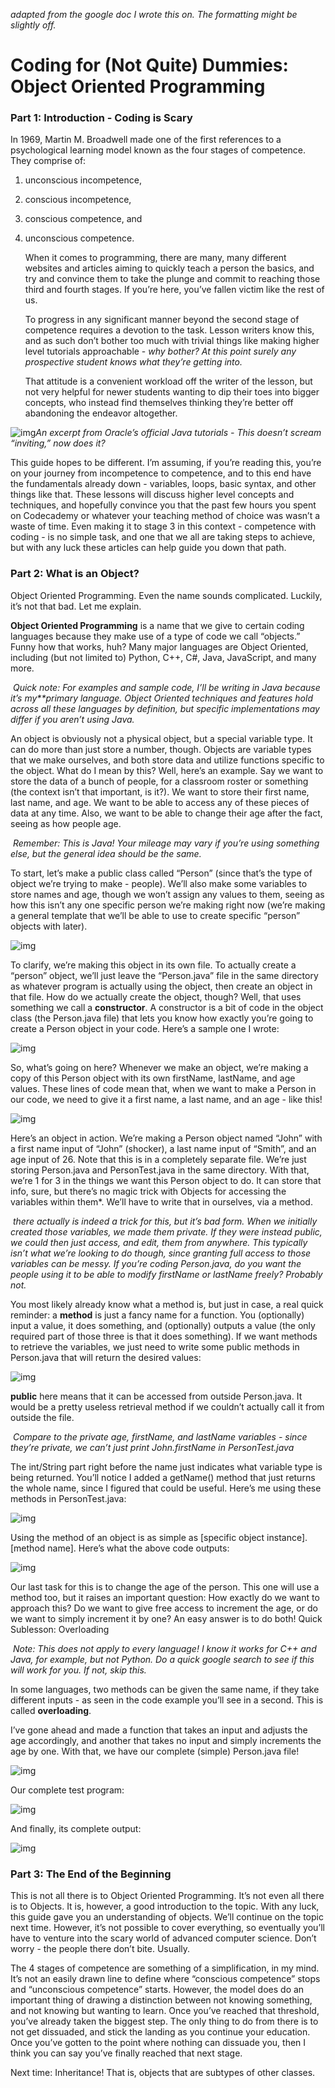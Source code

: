 *adapted from the google doc I wrote this on. The formatting might be slightly off.*

# Coding for (Not Quite) Dummies: Object Oriented Programming

### Part 1: Introduction - Coding is Scary

In 1969, Martin M. Broadwell made one of the first references to a psychological learning model known as the four stages of competence. They comprise of: 

1. unconscious incompetence, 

2. conscious incompetence, 

3. conscious competence, and 

4. unconscious competence. 

   

   When it comes to programming, there are many, many different websites and articles aiming to quickly teach a person the basics, and try and convince them to take the plunge and commit to reaching those third and fourth stages.
   If you’re here, you’ve fallen victim like the rest of us.

   To progress in any significant manner beyond the second stage of competence requires a devotion to the task. Lesson writers know this, and as such don’t bother too much with trivial things like making higher level tutorials approachable - *why bother? At this point surely any prospective student knows what they’re getting into.* 

   That attitude is a convenient workload off the writer of the lesson, but not very helpful for newer students wanting to dip their toes into bigger concepts, who instead find themselves thinking they’re better off abandoning the endeavor altogether.

![img](https://lh5.googleusercontent.com/a9Lc0cdKhPta9O-ffFh6a4Bmi4Daam8k4c91pkZ4xQofIjOrCpY0FOGSS59UXTZZ-BNm32dgP8eNMldHRWVh0itfYC3aPLWTQG_y4KRQZPm3EZCty_KVFuBM4DdQqwMysv2VhjyJ)*An excerpt from Oracle’s official Java tutorials - This doesn’t scream “inviting,” now does it?*





This guide hopes to be different. I’m assuming, if you’re reading this, you’re on your journey from incompetence to competence, and to this end have the fundamentals already down - variables, loops, basic syntax, and other things like that. These lessons will discuss higher level concepts and techniques, and hopefully convince you that the past few hours you spent on Codecademy or whatever your teaching method of choice was wasn’t a waste of time. Even making it to stage 3 in this context - competence with coding - is no simple task, and one that we all are taking steps to achieve, but with any luck these articles can help guide you down that path.

### Part 2: What is an Object?

Object Oriented Programming. Even the name sounds complicated. Luckily, it’s not that bad. Let me explain.

**Object Oriented Programming** is a name that we give to certain coding languages because they make use of a type of code we call “objects.” Funny how that works, huh? Many major languages are Object Oriented, including (but not limited to) Python, C++, C#, Java, JavaScript, and many more.

​				*Quick note: For examples and sample code, I’ll be writing in Java because it’s my**primary language. Object Oriented techniques and features hold 				across all these languages by definition, but specific implementations may differ if you aren’t using Java.* 

An object is obviously not a physical object, but a special variable type. It can do more than just store a number, though. Objects are variable types that we make ourselves, and both store data and utilize functions specific to the object. What do I mean by this? Well, here’s an example. Say we want to store the data of a bunch of people, for a classroom roster or something (the context isn’t that important, is it?). We want to store their first name, last name, and age. We want to be able to access any of these pieces of data at any time. Also, we want to be able to change their age after the fact, seeing as how people age.

​			*Remember: This is Java! Your mileage may vary if you’re using something else, but the general idea should be the same.*

To start, let’s make a public class called “Person” (since that’s the type of object we’re trying to make - people). We’ll also make some variables to store names and age, though we won’t assign any values to them, seeing as how this isn’t any one specific person we’re making right now (we’re making a general template that we’ll be able to use to create specific “person” objects with later).

![img](https://lh6.googleusercontent.com/zehLJy0dg7jY0SIAesHgX1_GRqjn_et0uq-QoJPPNZWSta4vbNkB1AlJnqcahxzgZHD-pG96n0ZiGzIKNM0W2T6cbDEwZ256ye3eybvMx-EX5dhS1-eXaI5Yuc48F4uLhsRLb-zf)

To clarify, we’re making this object in its own file. To actually create a “person” object, we’ll just leave the “Person.java” file in the same directory as whatever program is actually using the object, then create an object in that file. How do we actually create the object, though? Well, that uses something we call a **constructor**. A constructor is a bit of code in the object class (the Person.java file) that lets you know how exactly you’re going to create a Person object in your code. Here’s a sample one I wrote:

![img](https://lh6.googleusercontent.com/-2fB1lh2VpfFGMAo1ZkOUvsuq_2WVJI5olcYobpgnLRUZOcYg1KmihudAuU7cnUsgmudentdtre8LAL4KL5tdC2kJW5a-sq_Bd15Kio6J8dDgcpvfzTBwYe0bl-ZqUMab1Wuw3xT)

So, what’s going on here?
Whenever we make an object, we’re making a copy of this Person object with its own firstName, lastName, and age values. These lines of code mean that, when we want to make a Person in our code, we need to give it a first name, a last name, and an age - like this!



![img](https://lh3.googleusercontent.com/PI2YJqN66b9MmyfB4FK_BWVjicH50ctnGYhrqyaU5ripJs896i9XJDYz1ScvW-s7gH52A_PFcI66GBaxY-zlWCNim7mgyIbMmWuQFRs2QWtNTs__3YlMOcI8Akrt8yvpHN4IL0tn)



Here’s an object in action. We’re making a Person object named “John” with a first name input of “John” (shocker), a last name input of “Smith”, and an age input of 26. Note that this is in a completely separate file. We’re just storing Person.java and PersonTest.java in the same directory. 
With that, we’re 1 for 3 in the things we want this Person object to do. It can store that info, sure, but there’s no magic trick with Objects for accessing the variables within them*. We’ll have to write that in ourselves, via a method. 

​			*there actually is indeed a trick for this, but it’s bad form. When we initially created those variables, we made them private. If they were instead public, we 			could then just access, and edit, them from anywhere. This typically isn’t what we’re looking to do though, since granting full access to those variables can 			be messy. If you’re coding Person.java, do you want the people using it to be able to modify firstName or lastName freely? Probably not.*

You most likely already know what a method is, but just in case, a real quick reminder: a **method** is just a fancy name for a function. You (optionally) input a value, it does something, and (optionally) outputs a value (the only required part of those three is that it does something). If we want methods to retrieve the variables, we just need to write some public methods in Person.java that will return the desired values:

![img](https://lh6.googleusercontent.com/Lmtty-FotG5btSIPU7eBzFYbY76k3W1Hwd9CLvkR1h-scr5dHKTgId5WVDqjp4QlDSbViF67QRFp0iGGStmKbmA6kqB7OCUr2945a0rwdM-oUQMcO15dykRMGshkN5DSvUcuM72q)

**public** here means that it can be accessed from outside Person.java. It would be a pretty useless retrieval method if we couldn’t actually call it from outside the file.	

​			*Compare to the private age, firstName, and lastName variables - since they’re private,* *we can’t just print John.firstName in PersonTest.java*

The int/String part right before the name just indicates what variable type is being returned. 
You’ll notice I added a getName() method that just returns the whole name, since I figured that could be useful. Here’s me using these methods in PersonTest.java:

![img](https://lh3.googleusercontent.com/bV9IZvflbUtNU4L9x_GM3mNSU4-mPL6ub5VQL3a-TJacdBZtz455z9hTvxapx5Z-kB7r8rYH728dqC_IjiCRoi67qy6-QPdeYWaG5x_g2jyCn88b-erDdX8XLWBp7la2ZwkqMS6h)




Using the method of an object is as simple as [specific object instance].[method name]. Here’s what the above code outputs:

![img](https://lh3.googleusercontent.com/-pn_m1XcMA0xH0wxxLkaechvajPV4lo0135r7WL1nuYdy1JOlXqmjEnoLveH8elh9gFi0HOKx0prMkTjZTcPt5bub14PbseULPN8DvhNivh38t-AATjeVxHnQTsnwge_NFpvMebE)

Our last task for this is to change the age of the person. This one will use a method too, but it raises an important question: How exactly do we want to approach this? Do we want to give free access to increment the age, or do we want to simply increment it by one? An easy answer is to do both! 
Quick Sublesson: Overloading

​			*Note: This does not apply to every language! I know it works for C++ and Java, for example, but not Python. Do a quick google search to see if this will 			work for you. If not, skip this.*

In some languages, two methods can be given the same name, if they take different inputs - as seen in the code example you’ll see in a second. This is called **overloading**.

I’ve gone ahead and made a function that takes an input and adjusts the age accordingly, and another that takes no input and simply increments the age by one. With that, we have our complete (simple) Person.java file!

![img](https://lh4.googleusercontent.com/NsFmGAZKJXQ0hWunbwB2_NVgK5-HcEt_rsFhNqD2tWJar0fbsUOXPpijWXj6dIlrlrX9BWGo87pm3OIsgF7W85zrfiE2J3b-YrugwbP1bQinJkZ3pFJcNiGRebTp0JZ8VUl0796s)

Our complete test program:

![img](https://lh4.googleusercontent.com/WVibNwWKr9c7c7qOi9LiPqwm1ASy0XyU6YmXngBBgu0SGD_xeesUS2cTZqEYFDLq23YzDiNMknjP_woDt5AtWuA3YuMVG83qBbvoxP83iRtWwoFBXW7VgGAP8nDRHan6utIdG7qv)

And finally, its complete output:

![img](https://lh4.googleusercontent.com/GJ86GYuZac2TbqQkIM2QLTAotJUjKLv_qn9ySq-kPS7hl66S8emJinXplmVRtbzgyAqezmuAIdYba5fOCg2_sV2dU5C21xJaOWSKJZaT8Z_CHXe1I5W9amVqysXuH48iI4uJ8-I5)



### Part 3: The End of the Beginning

This is not all there is to Object Oriented Programming. It’s not even all there is to Objects. It is, however, a good introduction to the topic. With any luck, this guide gave you an understanding of objects. We’ll continue on the topic next time. However, it’s not possible to cover everything, so eventually you’ll have to venture into the scary world of advanced computer science. Don’t worry - the people there don’t bite. Usually.

The 4 stages of competence are something of a simplification, in my mind. It’s not an easily drawn line to define where “conscious competence” stops and “unconscious competence” starts. However, the model does do an important thing of drawing a distinction between not knowing something, and not knowing but wanting to learn. Once you’ve reached that threshold, you’ve already taken the biggest step. The only thing to do from there is to not get dissuaded, and stick the landing as you continue your education. Once you’ve gotten to the point where nothing can dissuade you, then I think you can say you’ve finally reached that next stage.

Next time: Inheritance! That is, objects that are subtypes of other classes.